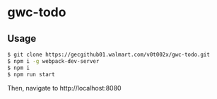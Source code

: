 # gwc-todo

## Usage

```sh
$ git clone https://gecgithub01.walmart.com/v0t002x/gwc-todo.git
$ npm i -g webpack-dev-server
$ npm i
$ npm run start
```

Then, navigate to http://localhost:8080